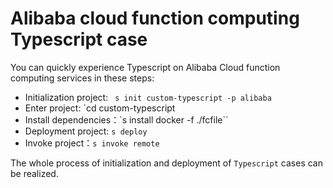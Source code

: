 # Alibaba cloud function computing Typescript case

You can quickly experience Typescript on Alibaba Cloud function computing services in these steps:

- Initialization project: ` s init custom-typescript -p alibaba`
- Enter project: `cd custom-typescript
- Install dependencies：`s install docker -f ./fcfile``
- Deployment project: `s deploy`
- Invoke project：`s invoke remote`

The whole process of initialization and deployment of `Typescript` cases can be realized.